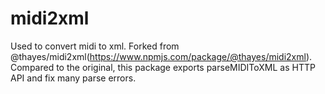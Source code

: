 # midi2xml

Used to convert midi to xml. Forked from @thayes/midi2xml(https://www.npmjs.com/package/@thayes/midi2xml).
Compared to the original, this package exports parseMIDIToXML as HTTP API and fix many parse errors.
